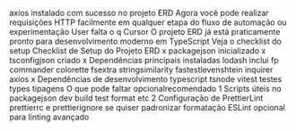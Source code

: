  axios instalado com sucesso no projeto ERD
Agora você pode realizar requisições HTTP facilmente em qualquer etapa do fluxo de automação ou experimentação
User
falta o q
Cursor
 O projeto ERD já está praticamente pronto para desenvolvimento moderno em TypeScript
Veja o checklist do setup
 Checklist de Setup do Projeto ERD
 x packagejson inicializado
 x tsconfigjson criado
 x Dependências principais instaladas
 lodash inclui fp
 commander
 colorette
 fsextra
 stringsimilarity
 fastestlevenshtein
 inquirer
 axios
 x Dependências de desenvolvimento
 typescript tsnode
 vitest testes
 types tipagens
 O que pode faltar opcionalrecomendado
1 Scripts úteis no packagejson
 dev build test format etc
2 Configuração de PrettierLint
 prettierrc e prettierignore se quiser padronizar formatação
 ESLint opcional para linting avançado